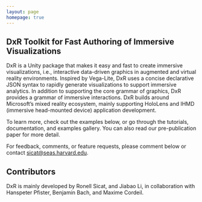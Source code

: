 ```yaml
---
layout: page
homepage: true
---
```


## DxR Toolkit for Fast Authoring of Immersive Visualizations

> 

DxR is a Unity package that makes it easy and fast to create immersive visualizations, i.e., interactive data-driven graphics in augmented and virtual reality environments. Inspired by Vega-Lite, DxR uses a concise declarative JSON syntax to rapidly generate visualizations to support immersive analytics. In addition to supporting the core grammar of graphics, DxR provides a grammar of immersive interactions. DxR builds around Microsoft’s mixed reality ecosystem, mainly supporting HoloLens and IHMD (immersive head-mounted device) application development.

To learn more, check out the examples below, or go through the tutorials, documentation, and examples gallery. You can also read our pre-publication paper for more detail.

For feedback, comments, or feature requests, please comment below or contact sicat@seas.harvard.edu.


## Contributors

DxR is mainly developed by Ronell Sicat, and Jiabao Li, in collaboration with Hanspeter Pfister, Benjamin Bach, and Maxime Cordeil.
